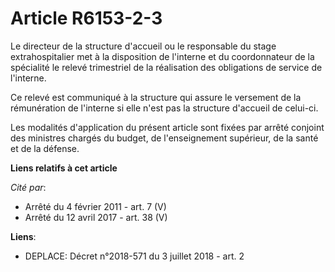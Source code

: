 # Article R6153-2-3

Le  directeur de la structure d'accueil ou le responsable du stage  extrahospitalier met à la disposition de l'interne et du
coordonnateur  de la spécialité le relevé trimestriel de la réalisation des obligations  de service de l'interne.

Ce relevé est communiqué à la structure qui  assure le versement de la rémunération de l'interne si elle n'est pas  la
structure d'accueil de celui-ci.

Les modalités d'application du présent  article sont fixées par arrêté conjoint des ministres chargés du budget,  de
l'enseignement supérieur, de la santé et de la défense.

**Liens relatifs à cet article**

_Cité par_:

  - Arrêté du 4 février 2011 - art. 7 (V)
  - Arrêté du 12 avril 2017 - art. 38 (V)

**Liens**:

  - DEPLACE: Décret n°2018-571 du 3 juillet 2018 - art. 2
